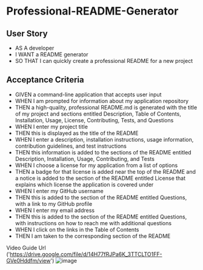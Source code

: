 # Professional-README-Generator
## User Story

* AS A developer
* I WANT a README generator
* SO THAT I can quickly create a professional README for a new project

## Acceptance Criteria
 * GIVEN a command-line application that accepts user input
 * WHEN I am prompted for information about my application repository
 * THEN a high-quality, professional README.md is generated with the title of my project and sections entitled Description, Table of Contents, Installation, Usage, License, Contributing, Tests, and Questions
* WHEN I enter my project title
* THEN this is displayed as the title of the README
* WHEN I enter a description, installation instructions, usage information, contribution guidelines, and test instructions
* THEN this information is added to the sections of the README entitled Description, Installation, Usage, Contributing, and Tests
* WHEN I choose a license for my application from a list of options
* THEN a badge for that license is added near the top of the README and a notice is added to the section of the README entitled License that explains which license the application is covered under
* WHEN I enter my GitHub username
* THEN this is added to the section of the README entitled Questions, with a link to my GitHub profile
* WHEN I enter my email address
* THEN this is added to the section of the README entitled Questions, with instructions on how to reach me with additional questions
* WHEN I click on the links in the Table of Contents
* THEN I am taken to the corresponding section of the README

Video Guide Url ('https://drive.google.com/file/d/14H77fRJPa6K_3TTCLTO1FF-GVe0Hddfm/view')
![image](https://user-images.githubusercontent.com/110136650/229979343-b5379eac-726e-4dcf-abf0-1fd5c7c181c8.png)

